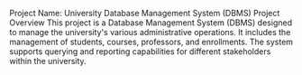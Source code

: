 Project Name: University Database Management System (DBMS)
Project Overview
This project is a Database Management System (DBMS) designed to manage the university's various administrative operations. It includes the management of students, courses, professors, and enrollments. The system supports querying and reporting capabilities for different stakeholders within the university.